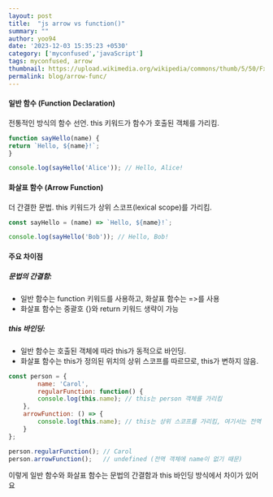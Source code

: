 ```yaml
---
layout: post
title:  "js arrow vs function()"
summary: ""
author: yoo94
date: '2023-12-03 15:35:23 +0530'
category: ['myconfused','javaScript']
tags: myconfused, arrow
thumbnail: https://upload.wikimedia.org/wikipedia/commons/thumb/5/50/Fxemoji_u2049.svg/255px-Fxemoji_u2049.svg.png
permalink: blog/arrow-func/
---
```


#### 일반 함수 (Function Declaration)

전통적인 방식의 함수 선언.
this 키워드가 함수가 호출된 객체를 가리킴.


```javascript
function sayHello(name) {
return `Hello, ${name}!`;
}

console.log(sayHello('Alice')); // Hello, Alice!
```

#### 화살표 함수 (Arrow Function)

더 간결한 문법.
this 키워드가 상위 스코프(lexical scope)를 가리킴.

```javascript
const sayHello = (name) => `Hello, ${name}!`;

console.log(sayHello('Bob')); // Hello, Bob!
```

#### 주요 차이점
##### 문법의 간결함:
- 일반 함수는 function 키워드를 사용하고, 화살표 함수는 =>를 사용
- 화살표 함수는 중괄호 {}와 return 키워드 생략이 가능

##### this 바인딩:

- 일반 함수는 호출된 객체에 따라 this가 동적으로 바인딩.
- 화살표 함수는 this가 정의된 위치의 상위 스코프를 따르므로, this가 변하지 않음.

```javascript
const person = {
        name: 'Carol',
        regularFunction: function() {
        console.log(this.name); // this는 person 객체를 가리킴
    },
    arrowFunction: () => {
        console.log(this.name); // this는 상위 스코프를 가리킴, 여기서는 전역 객체
    }
};

person.regularFunction(); // Carol
person.arrowFunction();   // undefined (전역 객체에 name이 없기 때문)
```
이렇게 일반 함수와 화살표 함수는 문법의 간결함과 this 바인딩 방식에서 차이가 있어요

